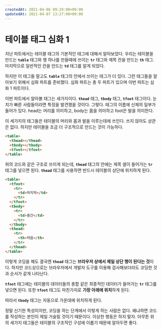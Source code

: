 ```yaml
---
createdAt: 2021-04-06 09:29:00+09:00
updatedAt: 2021-04-07 13:27:00+09:00
---
```


# 테이블 태그 심화 1
지난 파트에서는 테이블 태그의 기본적인 태그에 대해서 알아보았다. 우리는 테이블을 만드는 **`table`** 태그와 행 하나를 만들때에 쓰이는 **`tr`** 태그와 제목 칸을 만드는 **`th`** 태그. 마지막으로 일반적인 칸을 만드는 **`td`** 태그를 알게 되었다.

하지만 이 태그들 말고도 **`table`** 태그의 안에서 쓰이는 태그가 더 있다. 그런 태그들을 알아보기 위해서 심화 파트를 준비했다. 심화 파트는 총 두 파트가 있으며 이번 파트는 심화 1 파트이다.

이번 파트에서 알아볼 태그는 세가지이다. **`thead`** 태그, **`tbody`** 태그, **`tfoot`** 태그이다. 눈치가 빠른 사람들이라면 특징을 발견했을 것이다. 그렇다. 태그의 이름에 신체의 일부가 들어가 있다. head는 머리를 의미하고, body는 몸을 의미하고 foot은 발을 의미한다.

이 세가지의 태그들은 테이블의 머리와 몸과 발을 이루는데에 쓰인다. 쓰지 않아도 상관은 없다. 하지만 테이블을 조금 더 구조적으로 만드는 것이 가능하다.

```html
<table>
  <thead></thead>
  <tbody></tbody>
  <tfoot></tfoot>
</table>
```

위의 코드와 같은 구조로 쓰이게 되는데, **`thead`** 태그의 안에는 제목 셀이 들어가는 **`tr`** 태그를 넣으면 된다. **`thead`** 태그를 사용하면 반드시 테이블의 상단에 위치하게 된다.

```html
<table>
  <tfoot>
    <tr>
      <td>마지막</td>
    </tr>
  </tfoot>
  <tbody>
    <tr>
      <td>중간</td>
    </tr>
  </tbody>
  <thead>
    <tr>
      <th>처음</th>
    </tr>
  </thead>
</table>
```

이렇게 코딩을 해도 결국엔 **`thead`** 태그는 **브라우저 상에서 제일 상단 행이 된다는 것**이다. 하지만 코드상으로는 브라우저에서 개발자 도구를 이용해 검사해보더라도 코딩한 것과 순서가 같게 나타난다.

**`tfoot`** 태그에는 테이블의 데이터들의 총합 같은 최종적인 데이터가 들어가는 **`tr`** 태그를 넣으면 된다. 또한 **`tfoot`** 태그도 마찬가지로 **가장 아래에 위치**하게 된다.

따라서 **`tbody`** 태그는 자동으로 가운데에 위치하게 된다.

정말 신기한 특성이지만, 코딩을 하는 단계에서 이렇게 하는 사람은 없다. 왜냐하면 코드를 작성하는 본인이 제일 거슬릴 것이기 때문이다. 이상한 행동은 하지 말자. 아무튼 위의 세가지 태그들은 테이블의 구조적인 구성에 이롭기 때문에 알아두면 좋다.